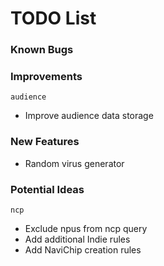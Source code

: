# TODO List

### Known Bugs

### Improvements
`audience`
- Improve audience data storage

### New Features
- Random virus generator

### Potential Ideas
`ncp`
- Exclude npus from ncp query
- Add additional Indie rules
- Add NaviChip creation rules